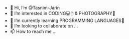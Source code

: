 - 👋 Hi, I’m @Tasnim-Jarin
- 👀 I’m interested in CODING💻🖱️ & PHOTOGRAPHY📸
- 🌱 I’m currently learning PROGRAMMING LANGUAGES🤖
- 💞️ I’m looking to collaborate on ...
- 📫 How to reach me ...

<!---
Tasnim-Jarin/Tasnim-Jarin is a ✨ special ✨ repository because its `README.md` (this file) appears on your GitHub profile.
You can click the Preview link to take a look at your changes.
--->
